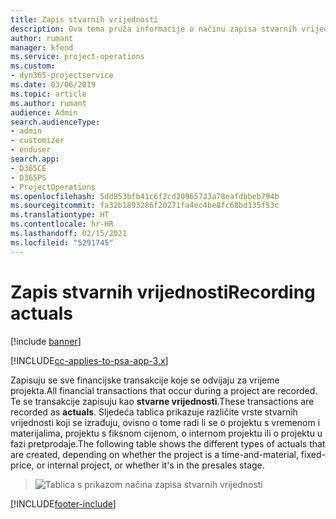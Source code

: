 ```yaml
---
title: Zapis stvarnih vrijednosti
description: Ova tema pruža informacije o načinu zapisa stvarnih vrijednosti.
author: rumant
manager: kfend
ms.service: project-operations
ms.custom:
- dyn365-projectservice
ms.date: 03/06/2019
ms.topic: article
ms.author: rumant
audience: Admin
search.audienceType:
- admin
- customizer
- enduser
search.app:
- D365CE
- D365PS
- ProjectOperations
ms.openlocfilehash: 5dd853bfb41c6f2cd20965733a78eafdbbeb794b
ms.sourcegitcommit: fa32b1893286f20271fa4ec4be8fc68bd135f53c
ms.translationtype: HT
ms.contentlocale: hr-HR
ms.lasthandoff: 02/15/2021
ms.locfileid: "5291745"
---
```

# <a name="recording-actuals"></a><span data-ttu-id="04cf2-103">Zapis stvarnih vrijednosti</span><span class="sxs-lookup"><span data-stu-id="04cf2-103">Recording actuals</span></span> 

[!include [banner](../includes/psa-now-project-operations.md)]

[!INCLUDE[cc-applies-to-psa-app-3.x](../includes/cc-applies-to-psa-app-3x.md)]

<span data-ttu-id="04cf2-104">Zapisuju se sve financijske transakcije koje se odvijaju za vrijeme projekta.</span><span class="sxs-lookup"><span data-stu-id="04cf2-104">All financial transactions that occur during a project are recorded.</span></span> <span data-ttu-id="04cf2-105">Te se transakcije zapisuju kao **stvarne vrijednosti**.</span><span class="sxs-lookup"><span data-stu-id="04cf2-105">These transactions are recorded as **actuals**.</span></span> <span data-ttu-id="04cf2-106">Sljedeća tablica prikazuje različite vrste stvarnih vrijednosti koji se izrađuju, ovisno o tome radi li se o projektu s vremenom i materijalima, projektu s fiksnom cijenom, o internom projektu ili o projektu u fazi pretprodaje.</span><span class="sxs-lookup"><span data-stu-id="04cf2-106">The following table shows the different types of actuals that are created, depending on whether the project is a time-and-material, fixed-price, or internal project, or whether it's in the presales stage.</span></span>

> ![Tablica s prikazom načina zapisa stvarnih vrijednosti](media/advanced-table2.png)


[!INCLUDE[footer-include](../includes/footer-banner.md)]